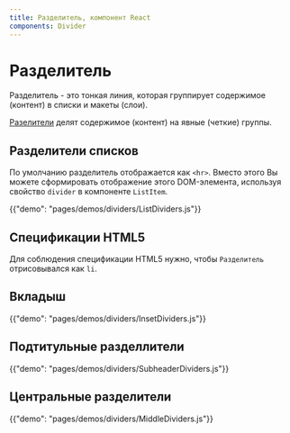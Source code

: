 ```yaml
---
title: Разделитель, компонент React
components: Divider
---
```

# Разделитель

<p class="description">Разделитель - это тонкая линия, которая группирует содержимое (контент) в списки и макеты (слои).</p>

[Разелители](https://material.io/design/components/dividers.html) делят содержимое (контент) на явные (четкие) группы.

## Разделители списков

По умолчанию разделитель отображается как `<hr>`. Вместо этого Вы можете сформировать отображение этого DOM-элемента, используя свойство `divider` в компоненте `ListItem`.

{{"demo": "pages/demos/dividers/ListDividers.js"}}

## Спецификации HTML5

Для соблюдения спецификации HTML5 нужно, чтобы `Разделитель` отрисовывался как `li`.

## Вкладыш

{{"demo": "pages/demos/dividers/InsetDividers.js"}}

## Подтитульные разделлители

{{"demo": "pages/demos/dividers/SubheaderDividers.js"}}

## Центральные разделители

{{"demo": "pages/demos/dividers/MiddleDividers.js"}}